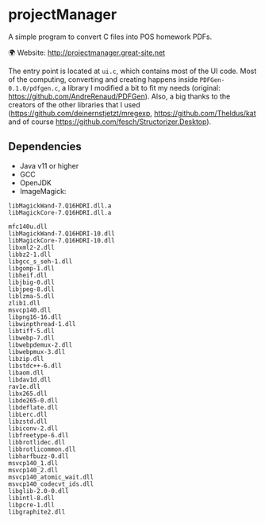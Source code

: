 # projectManager
A simple program to convert C files into POS homework PDFs.

🌍 Website: http://projectmanager.great-site.net

The entry point is located at `ui.c`, which contains most of the UI code. Most of the computing, converting and creating happens inside `PDFGen-0.1.0/pdfgen.c`, a library I modified a bit to fit my needs (original: https://github.com/AndreRenaud/PDFGen). Also, a big thanks to the creators of the other libraries that I used (https://github.com/deinernstjetzt/mregexp, https://github.com/Theldus/kat and of course https://github.com/fesch/Structorizer.Desktop).

## Dependencies
- Java v11 or higher
- GCC
- OpenJDK
- ImageMagick:
```
libMagickWand-7.Q16HDRI.dll.a
libMagickCore-7.Q16HDRI.dll.a

mfc140u.dll
libMagickWand-7.Q16HDRI-10.dll
libMagickCore-7.Q16HDRI-10.dll
libxml2-2.dll
libbz2-1.dll
libgcc_s_seh-1.dll
libgomp-1.dll
libheif.dll
libjbig-0.dll
libjpeg-8.dll
liblzma-5.dll
zlib1.dll
msvcp140.dll
libpng16-16.dll
libwinpthread-1.dll
libtiff-5.dll
libwebp-7.dll
libwebpdemux-2.dll
libwebpmux-3.dll
libzip.dll
libstdc++-6.dll
libaom.dll
libdav1d.dll
rav1e.dll
libx265.dll
libde265-0.dll
libdeflate.dll
libLerc.dll
libzstd.dll
libiconv-2.dll
libfreetype-6.dll
libbrotlidec.dll
libbrotlicommon.dll
libharfbuzz-0.dll
msvcp140_1.dll
msvcp140_2.dll
msvcp140_atomic_wait.dll
msvcp140_codecvt_ids.dll
libglib-2.0-0.dll
libintl-8.dll
libpcre-1.dll
libgraphite2.dll
```
